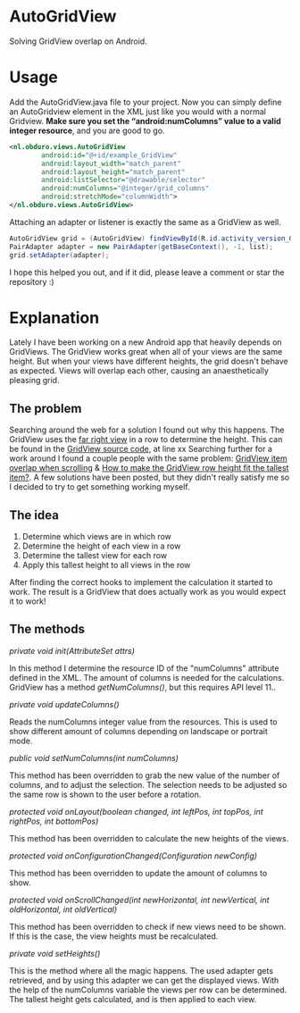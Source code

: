 AutoGridView
============
Solving GridView overlap on Android.

Usage
=====
Add the AutoGridView.java file to your project. Now you can simply define an AutoGridview element in the XML just like you would with a normal Gridview. **Make sure you set the “android:numColumns” value to a valid integer resource**, and you are good to go.

```xml
<nl.obduro.views.AutoGridView
        android:id="@+id/example_GridView"
        android:layout_width="match_parent"
        android:layout_height="match_parent"
        android:listSelector="@drawable/selector"
        android:numColumns="@integer/grid_columns"
        android:stretchMode="columnWidth">
</nl.obduro.views.AutoGridView>
```

Attaching an adapter or listener is exactly the same as a GridView as well.
```java
AutoGridView grid = (AutoGridView) findViewById(R.id.activity_version_GridView);
PairAdapter adapter = new PairAdapter(getBaseContext(), -1, list);
grid.setAdapter(adapter);
```

I hope this helped you out, and if it did, please leave a comment or star the repository :)


Explanation
===========
Lately I have been working on a new Android app that heavily depends on GridViews. The GridView works great when all of your views are the same height. But when your views have different heights, the grid doesn't behave as expected. Views will overlap each other, causing an anaesthetically pleasing grid.

## The problem

Searching around the web for a solution I found out why this happens. The GridView uses the [far right view](https://plus.google.com/+ChrisBoyle/posts/XejzPf84HBP) in a row to determine the height. This can be found in the [GridView source code](http://grepcode.com/file/repo1.maven.org/maven2/org.robolectric/android-all/4.4_r1-robolectric-0/android/widget/GridView.java), at line xx Searching further for a work around I found a couple people with the same problem: [GridView item overlap when scrolling](http://stackoverflow.com/questions/23941801/gridview-item-overlaps-when-scrolling) & [How to make the GridView row height fit the tallest item?](http://stackoverflow.com/questions/7545915/gridview-rows-overlapping-how-to-make-row-height-fit-the-tallest-item/). A few solutions have been posted, but they didn't really satisfy me so I decided to try to get something working myself.

## The idea

1.  Determine which views are in which row
2.  Determine the height of each view in a row
3.  Determine the tallest view for each row
4.  Apply this tallest height to all views in the row

After finding the correct hooks to implement the calculation it started to work. The result is a GridView that does actually work as you would expect it to work!

## The methods

_private void init(AttributeSet attrs)_ 

In this method I determine the resource ID of the "numColumns" attribute defined in the XML. The amount of columns is needed for the calculations. GridView has a method _getNumColumns()_, but this requires API level 11.. 


_private void updateColumns()_ 

Reads the numColumns integer value from the resources. This is used to show different amount of columns depending on landscape or portrait mode. 


_public void setNumColumns(int numColumns)_ 

This method has been overridden to grab the new value of the number of columns, and to adjust the selection. The selection needs to be adjusted so the same row is shown to the user before a rotation. 


_protected void onLayout(boolean changed, int leftPos, int topPos, int rightPos, int bottomPos)_ 

This method has been overridden to calculate the new heights of the views. 


_protected void onConfigurationChanged(Configuration newConfig)_ 

This method has been overridden to update the amount of columns to show. 


_protected void onScrollChanged(int newHorizontal, int newVertical, int oldHorizontal, int oldVertical)_

This method has been overridden to check if new views need to be shown. If this is the case, the view heights must be recalculated. 


_private void setHeights()_ 

This is the method where all the magic happens. The used adapter gets retrieved, and by using this adapter we can get the displayed views. With the help of the numColumns variable the views per row can be determined. The tallest height gets calculated, and is then applied to each view.